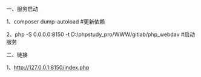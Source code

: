 一、服务启动

1、composer dump-autoload #更新依赖

2、php -S 0.0.0.0:8150 -t D:/phpstudy_pro/WWW/gitlab/php_webdav  #启动服务


二、链接

1、http://127.0.0.1:8150/index.php 
